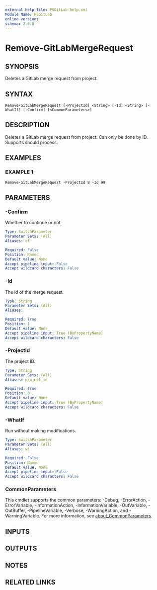 ```yaml
---
external help file: PSGitLab-help.xml
Module Name: PSGitLab
online version:
schema: 2.0.0
---
```


# Remove-GitLabMergeRequest

## SYNOPSIS
Deletes a GitLab merge request from project.

## SYNTAX

```
Remove-GitLabMergeRequest [-ProjectId] <String> [-Id] <String> [-WhatIf] [-Confirm] [<CommonParameters>]
```

## DESCRIPTION
Deletes a GitLab merge request from project.
Can only be done by ID.
Supports should process.

## EXAMPLES

### EXAMPLE 1
```
Remove-GitLabMergeRequest -ProjectId 8 -Id 99
```

## PARAMETERS

### -Confirm
Whether to continue or not.

```yaml
Type: SwitchParameter
Parameter Sets: (All)
Aliases: cf

Required: False
Position: Named
Default value: None
Accept pipeline input: False
Accept wildcard characters: False
```

### -Id
The id of the merge request.

```yaml
Type: String
Parameter Sets: (All)
Aliases:

Required: True
Position: 1
Default value: None
Accept pipeline input: True (ByPropertyName)
Accept wildcard characters: False
```

### -ProjectId
The project ID.

```yaml
Type: String
Parameter Sets: (All)
Aliases: project_id

Required: True
Position: 0
Default value: None
Accept pipeline input: True (ByPropertyName)
Accept wildcard characters: False
```

### -WhatIf
Run without making modifications.

```yaml
Type: SwitchParameter
Parameter Sets: (All)
Aliases: wi

Required: False
Position: Named
Default value: None
Accept pipeline input: False
Accept wildcard characters: False
```

### CommonParameters
This cmdlet supports the common parameters: -Debug, -ErrorAction, -ErrorVariable, -InformationAction, -InformationVariable, -OutVariable, -OutBuffer, -PipelineVariable, -Verbose, -WarningAction, and -WarningVariable. For more information, see [about_CommonParameters](http://go.microsoft.com/fwlink/?LinkID=113216).

## INPUTS

## OUTPUTS

## NOTES

## RELATED LINKS
